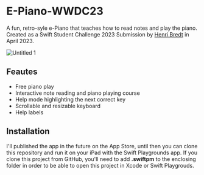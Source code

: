 # E-Piano-WWDC23
A fun, retro-syle e-Piano that teaches how to read notes and play the piano. Created as a Swift Student Challenge 2023 Submission by [Henri Bredt](https://henribredt.de) in April 2023.

![Untitled 1](https://user-images.githubusercontent.com/57298155/233409352-db6ad4fa-307f-43fb-b920-8f48c322c789.png)

## Feautes
* Free piano play
* Interactive note reading and piano playing course
* Help mode highlighting the next correct key
* Scrollable and resizable keyboard
* Help labels

## Installation
I'll published the app in the future on the App Store, until then you can clone this repository and run it on your iPad with the Swift Playgrounds app.
If you clone this project from GitHub, you'll need to add **.swiftpm** to the enclosing folder in order to be able to open this project in Xcode or Swift Playgrouds.
